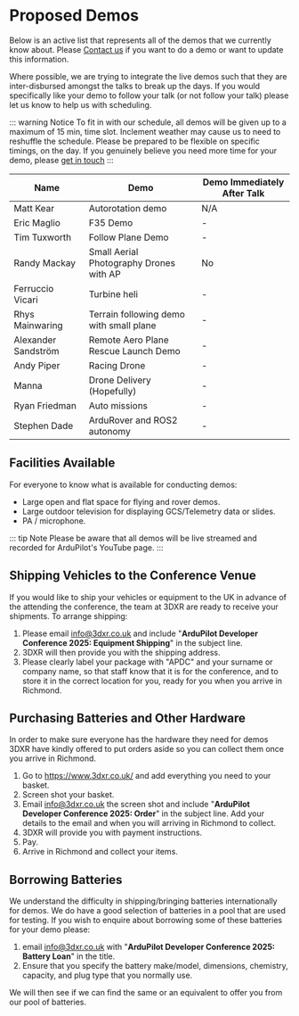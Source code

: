 # Proposed Demos

Below is an active list that represents all of the demos that we currently know about. Please [Contact us](/help_and_contact) if you want to do a demo or want to update this information.

Where possible, we are trying to integrate the live demos such that they are inter-disbursed amongst the talks to break up the days. If you would specifically like your demo to follow your talk (or not follow your talk) please let us know to help us with scheduling.

::: warning Notice
To fit in with our schedule, all demos will be given up to a maximum of 15 min, time slot. Inclement weather may cause us to need to reshuffle the schedule. Please be prepared to be flexible on specific timings, on the day. If you genuinely believe you need more time for your demo, please [get in touch](/help_and_contact)
:::

<!-- cspell:disable -->

| Name                | Demo                                    | Demo Immediately After Talk |
| ------------------- | --------------------------------------- | --------------------------- |
| Matt Kear           | Autorotation demo                       | N/A                         |
| Eric Maglio         | F35 Demo                                | -                           |
| Tim Tuxworth        | Follow Plane Demo                       | -                           |
| Randy Mackay        | Small Aerial Photography Drones with AP | No                          |
| Ferruccio Vicari    | Turbine heli                            | -                           |
| Rhys Mainwaring     | Terrain following demo with small plane | -                           |
| Alexander Sandström | Remote Aero Plane Rescue Launch Demo    | -                           |
| Andy Piper          | Racing Drone                            | -                           |
| Manna               | Drone Delivery (Hopefully)              | -                           |
| Ryan Friedman       | Auto missions                           | -                           |
| Stephen Dade        | ArduRover and ROS2 autonomy             | -                           |

<!-- cspell:enable -->

## Facilities Available

For everyone to know what is available for conducting demos:

- Large open and flat space for flying and rover demos.
- Large outdoor television for displaying GCS/Telemetry data or slides.
- PA / microphone.

::: tip Note
Please be aware that all demos will be live streamed and recorded for ArduPilot's YouTube page.
:::

## Shipping Vehicles to the Conference Venue

If you would like to ship your vehicles or equipment to the UK in advance of the attending the conference, the team at 3DXR are ready to receive your shipments. To arrange shipping:

1. Please email info@3dxr.co.uk and include "**ArduPilot Developer Conference 2025: Equipment Shipping**" in the subject line.
2. 3DXR will then provide you with the shipping address.
3. Please clearly label your package with "APDC" and your surname or company name, so that staff know that it is for the conference, and to store it in the correct location for you, ready for you when you arrive in Richmond.

## Purchasing Batteries and Other Hardware

In order to make sure everyone has the hardware they need for demos 3DXR have kindly offered to put orders aside so you can collect them once you arrive in Richmond.

1. Go to https://www.3dxr.co.uk/ and add everything you need to your basket.
2. Screen shot your basket.
3. Email info@3dxr.co.uk the screen shot and include "**ArduPilot Developer Conference 2025: Order**" in the subject line. Add your details to the email and when you will arriving in Richmond to collect.
4. 3DXR will provide you with payment instructions.
5. Pay.
6. Arrive in Richmond and collect your items.

## Borrowing Batteries

We understand the difficulty in shipping/bringing batteries internationally for demos. We do have a good selection of batteries in a pool that are used for testing. If you wish to enquire about borrowing some of these batteries for your demo please:

1. email info@3dxr.co.uk with "**ArduPilot Developer Conference 2025: Battery Loan**" in the title.
2. Ensure that you specify the battery make/model, dimensions, chemistry, capacity, and plug type that you normally use.

We will then see if we can find the same or an equivalent to offer you from our pool of batteries.

